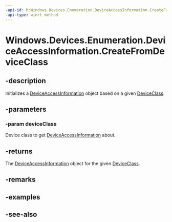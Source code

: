 ----api-id: M:Windows.Devices.Enumeration.DeviceAccessInformation.CreateFromDeviceClass(Windows.Devices.Enumeration.DeviceClass)
-api-type: winrt method
---<!-- Method syntaxpublic Windows.Devices.Enumeration.DeviceAccessInformation CreateFromDeviceClass(Windows.Devices.Enumeration.DeviceClass deviceClass)--># Windows.Devices.Enumeration.DeviceAccessInformation.CreateFromDeviceClass## -descriptionInitializes a [DeviceAccessInformation](deviceaccessinformation.md) object based on a given [DeviceClass](deviceclass.md).## -parameters### -param deviceClassDevice class to get [DeviceAccessInformation](deviceaccessinformation.md) about.## -returnsThe [DeviceAccessInformation](deviceaccessinformation.md) object for the given [DeviceClass](deviceclass.md).## -remarks## -examples## -see-also